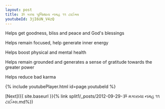 ```yaml
---
layout: post
title: ૐ કાલા પૂજિથાય નમહ ૧૧ ટાઈમ્સ
youtubeId: 3jI6UN_V4zQ
---
```

 
 
Helps get goodness, bliss and peace and God's blessings
 
Helps remain focused, help generate inner energy 
 
Helps boost physical and mental health 
 
Helps remain grounded and generates a sense of gratitude towards the greater power 
 
Helps reduce bad karma
 
 
 
 


{% include youtubePlayer.html id=page.youtubeId %}
 
[Next]({{ site.baseurl }}{% link  split1/_posts/2012-09-29-ૐ મકારાયા નમહ ૧૧ ટાઈમ્સ.md%})
 
